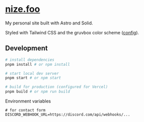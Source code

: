 # [nize.foo](https://nize.foo)

My personal site built with Astro and Solid.

Styled with Tailwind CSS and the gruvbox color scheme ([config](https://gist.github.com/dotnize/d765eb1ff53c94b8e44f832e0b896b98)).

## Development

```sh
# install dependencies
pnpm install # or npm install

# start local dev server
pnpm start # or npm start

# build for production (configured for Vercel)
pnpm build # or npm run build
```

Environment variables

```env
# for contact form
DISCORD_WEBHOOK_URL=https://discord.com/api/webhooks/...
```
